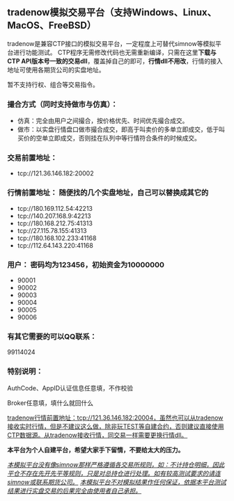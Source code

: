 ## **tradenow模拟交易平台（支持Windows、Linux、MacOS、FreeBSD）**

tradenow是兼容CTP接口的模拟交易平台，一定程度上可替代simnow等模拟平台进行功能测试。 CTP程序无需修改代码也无需重新编译，只需在这里**下载与CTP API版本号一致的交易dll**，覆盖掉自己的即可，**行情dll不用改**，行情的接入地址可使用各期货公司的实盘地址。

暂不支持行权、组合等交易指令。

### 撮合方式（同时支持做市与仿真）：
- 仿真：完全由用户之间撮合，按价格优先、时间优先撮合成交。
- 做市：以实盘行情盘口做市撮合成交，即高于叫卖价的多单立即成交，低于叫买价的空单立即成交，否则挂在队列中等行情符合条件的时候成交。

### **交易前置地址：**

- tcp://121.36.146.182:20002

### **行情前置地址：** 随便找的几个实盘地址，自己可以替换成其它的

- tcp://180.169.112.54:42213
- tcp://140.207.168.9:42213
- tcp://180.168.212.75:41313
- tcp://27.115.78.155:41313
- tcp://180.168.102.233:41168
- tcp://112.64.143.220:41168

### **用户：** 密码均为123456，初始资金为10000000

- 90001
- 90002
- 90003
- 90004
- 90005
- 90006

### **有其它需要的可以QQ联系：**

99114024

### **特别说明：**

AuthCode、AppID认证信息任意填，不作校验

Broker任意填，填什么就回什么

<u>tradenow行情前置地址：tcp://121.36.146.182:20004，虽然也可以从tradenow接收实时行情，但是不建议这么做，除非玩TEST等自建合约，否则建议直接使用CTP数据源。从tradenow接收行情，同交易一样需要更换行情dll。</u>

**本平台为个人自建平台，希望大家手下留情，不要给太大的压力。**

<u>*本模拟平台没有像simnow那样严格遵循各交易所规则，如：不计持仓明细，因此平仓不存在先开先平等规则，只是对总持仓进行处理。如有较高测试要求的请连simnow或联系期货公司。*</u>
<u>*本模拟平台不对模拟结果作任何保证，依据本平台测试结果进行实盘交易的后果完全由使用者自己承担。*</u>

